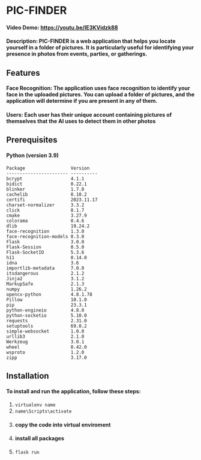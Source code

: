 # PIC-FINDER
#### Video Demo:  <https://youtu.be/IE3KVidzk88>
#### Description: PIC-FINDER is a web application that helps you locate yourself in a folder of pictures. It is particularly useful for identifying your presence in photos from events, parties, or gatherings.

## Features
#### **Face Recognition**: The application uses face recognition to identify your face in the uploaded pictures. You can upload a folder of pictures, and the application will determine if you are present in any of them.
#### **Users**: Each user has their unique account containing pictures of themselves that the AI uses to detect them in other photos

## Prerequisites

#### **Python (version 3.9)**
```
Package                 Version
----------------------- ----------
bcrypt                  4.1.1
bidict                  0.22.1
blinker                 1.7.0
cachelib                0.10.2
certifi                 2023.11.17
charset-normalizer      3.3.2
click                   8.1.7
cmake                   3.27.9
colorama                0.4.6
dlib                    19.24.2
face-recognition        1.3.0
face-recognition-models 0.3.0
Flask                   3.0.0
Flask-Session           0.5.0
Flask-SocketIO          5.3.6
h11                     0.14.0
idna                    3.6
importlib-metadata      7.0.0
itsdangerous            2.1.2
Jinja2                  3.1.2
MarkupSafe              2.1.3
numpy                   1.26.2
opencv-python           4.8.1.78
Pillow                  10.1.0
pip                     23.3.1
python-engineio         4.8.0
python-socketio         5.10.0
requests                2.31.0
setuptools              69.0.2
simple-websocket        1.0.0
urllib3                 2.1.0
Werkzeug                3.0.1
wheel                   0.42.0
wsproto                 1.2.0
zipp                    3.17.0
```

## Installation
#### To install and run the application, follow these steps:
1. ```virtualenv name```
2. ```name\Scripts\activate```
3. #### copy the code into virtual enviroment
4. #### install all packages
5. ```flask run```



 
